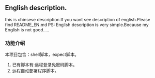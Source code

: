 ## English description.
this is chinsese description.If you want see description of english.Please find README\_EN.md
PS: English description is very simple.Because my English is not good.....

### 功能介绍
本项目包含：shell脚本，expect脚本。
1. 已有脚本有:远程登录免密码脚本。
2. 远程自动部署程序脚本。
		

